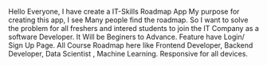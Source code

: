 Hello Everyone,
I have create a IT-Skills Roadmap App
My purpose for creating this app, I see Many people find the roadmap.
So I want to solve the problem for all freshers and intered students to join the IT Company as a software Developer.
It Will be Beginers to Advance.
Feature have Login/ Sign Up Page.
All Course Roadmap here like Frontend Developer, Backend Developer, Data Scientist , Machine Learning.
Responsive for all devices.

